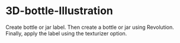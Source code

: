 # 3D-bottle-Illustration
Create bottle or jar label. Then create a bottle or jar using Revolution. Finally, apply the label using the texturizer option.
